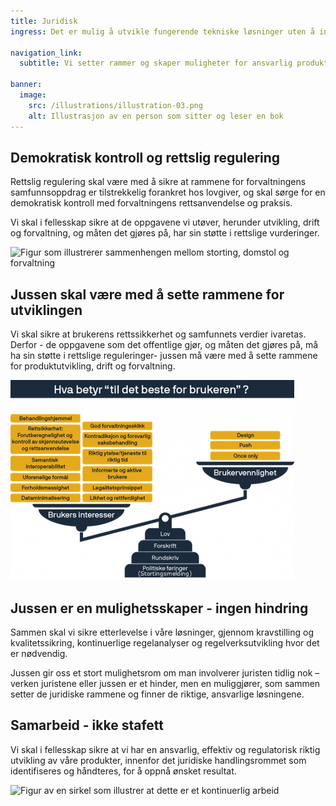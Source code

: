```yaml
---
title: Juridisk
ingress: Det er mulig å utvikle fungerende tekniske løsninger uten å involvere og hensynta jussen, men det blir fort dårlig og dyrt. Vår produktutvikling skal være ansvarlig, effektiv og i henhold til de juridiske rammevilkårene vi må forholde oss til. 

navigation_link:
  subtitle: Vi setter rammer og skaper muligheter for ansvarlig produktutvikling og drift.

banner:
  image:
    src: /illustrations/illustration-03.png
    alt: Illustrasjon av en person som sitter og leser en bok
---
```


## Demokratisk kontroll og rettslig regulering
Rettslig regulering skal være med å sikre at rammene for forvaltningens samfunnsoppdrag er tilstrekkelig forankret hos lovgiver, og skal sørge for en demokratisk kontroll med forvaltningens rettsanvendelse og praksis.

Vi skal i fellesskap sikre at de oppgavene vi utøver, herunder utvikling, drift og forvaltning, og måten det gjøres på, har sin støtte i rettslige vurderinger.

![Figur som illustrerer sammenhengen mellom storting, domstol og forvaltning](https://github.com/user-attachments/assets/f70ba2c1-cdc5-4d46-a492-eaa3a0eea386)

## Jussen skal være med å sette rammene for utviklingen 
Vi skal sikre at brukerens rettssikkerhet og samfunnets verdier ivaretas. Derfor - de oppgavene som det offentlige gjør, og måten det gjøres på, må ha sin støtte i rettslige reguleringer- jussen må være med å sette rammene for produktutvikling, drift og forvaltning.

![Figur som illustrerer avveining mellom brukers interesser og brukervennlighet](https://raw.githubusercontent.com/digdir/baksia/main/assets/illustrations/illustration-27.png)

## Jussen er en mulighetsskaper  - ingen hindring
Sammen skal vi sikre etterlevelse i våre løsninger, gjennom kravstilling og kvalitetssikring, kontinuerlige regelanalyser og regelverksutvikling hvor det er nødvendig. 

Jussen gir oss et stort mulighetsrom om man involverer juristen tidlig nok – verken juristene eller jussen er et hinder, men en muliggjører, som sammen setter de juridiske rammene og finner de riktige, ansvarlige løsningene. 

## Samarbeid - ikke stafett 
Vi skal i fellesskap sikre at vi har en ansvarlig, effektiv og regulatorisk riktig utvikling av våre produkter, innenfor det juridiske handlingsrommet som identifiseres og håndteres, for å oppnå ønsket resultat. 

![Figur av en sirkel som illustrer at dette er et kontinuerlig arbeid](https://github.com/user-attachments/assets/1edf3f4a-71fa-4150-a8f7-c7acaeb38dd5)


